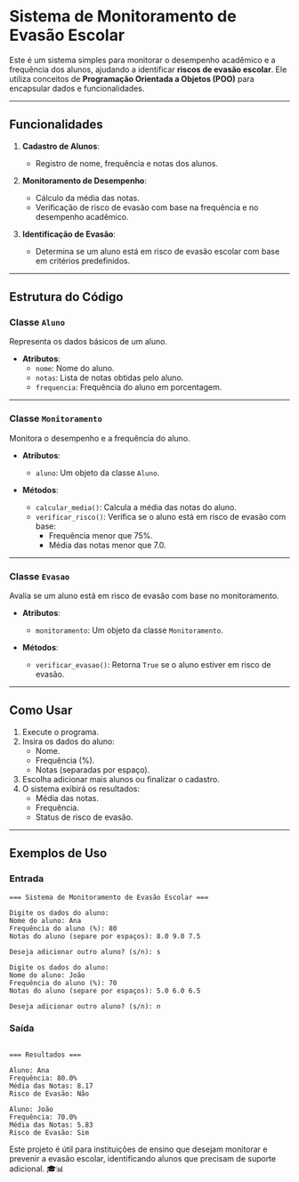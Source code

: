 # Sistema de Monitoramento de Evasão Escolar

Este é um sistema simples para monitorar o desempenho acadêmico e a frequência dos alunos, ajudando a identificar **riscos de evasão escolar**. Ele utiliza conceitos de **Programação Orientada a Objetos (POO)** para encapsular dados e funcionalidades.

---

## Funcionalidades

1. **Cadastro de Alunos**:
   - Registro de nome, frequência e notas dos alunos.

2. **Monitoramento de Desempenho**:
   - Cálculo da média das notas.
   - Verificação de risco de evasão com base na frequência e no desempenho acadêmico.

3. **Identificação de Evasão**:
   - Determina se um aluno está em risco de evasão escolar com base em critérios predefinidos.

---

## Estrutura do Código

### Classe `Aluno`
Representa os dados básicos de um aluno.

- **Atributos**:
  - `nome`: Nome do aluno.
  - `notas`: Lista de notas obtidas pelo aluno.
  - `frequencia`: Frequência do aluno em porcentagem.

---

### Classe `Monitoramento`
Monitora o desempenho e a frequência do aluno.

- **Atributos**:
  - `aluno`: Um objeto da classe `Aluno`.

- **Métodos**:
  - `calcular_media()`: Calcula a média das notas do aluno.
  - `verificar_risco()`: Verifica se o aluno está em risco de evasão com base:
    - Frequência menor que 75%.
    - Média das notas menor que 7.0.

---

### Classe `Evasao`
Avalia se um aluno está em risco de evasão com base no monitoramento.

- **Atributos**:
  - `monitoramento`: Um objeto da classe `Monitoramento`.

- **Métodos**:
  - `verificar_evasao()`: Retorna `True` se o aluno estiver em risco de evasão.

---

## Como Usar

1. Execute o programa.
2. Insira os dados do aluno:
   - Nome.
   - Frequência (%).
   - Notas (separadas por espaço).
3. Escolha adicionar mais alunos ou finalizar o cadastro.
4. O sistema exibirá os resultados:
   - Média das notas.
   - Frequência.
   - Status de risco de evasão.

---

## Exemplos de Uso

### Entrada
```plaintext
=== Sistema de Monitoramento de Evasão Escolar ===

Digite os dados do aluno:
Nome do aluno: Ana
Frequência do aluno (%): 80
Notas do aluno (separe por espaços): 8.0 9.0 7.5

Deseja adicionar outro aluno? (s/n): s

Digite os dados do aluno:
Nome do aluno: João
Frequência do aluno (%): 70
Notas do aluno (separe por espaços): 5.0 6.0 6.5

Deseja adicionar outro aluno? (s/n): n
````
### Saída
````plaintext

=== Resultados ===

Aluno: Ana
Frequência: 80.0%
Média das Notas: 8.17
Risco de Evasão: Não

Aluno: João
Frequência: 70.0%
Média das Notas: 5.83
Risco de Evasão: Sim
````

Este projeto é útil para instituições de ensino que desejam monitorar e prevenir a evasão escolar, identificando alunos que precisam de suporte adicional. 🎓📊
